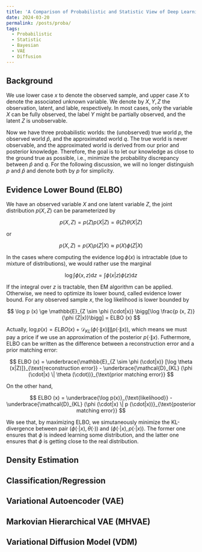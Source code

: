 ```yaml
---
title: 'A Comparison of Probabilistic and Statistic View of Deep Learning Models'
date: 2024-03-20
permalink: /posts/proba/
tags:
  - Probabilistic
  - Statistic
  - Bayesian
  - VAE
  - Diffusion
---
```


Background
---
We use lower case $x$ to denote the observed sample, and upper case $X$ to denote the associated unknown variable. We denote by $X, Y, Z$ the observation, latent, and lable, respectively. In most cases, only the variable $X$ can be fully observed, the label $Y$ might be partially observed, and the latent $Z$ is unobservable. 

Now we have three probabilistic worlds: the (unobserved) true world $p$, the observed world $\hat{p}$, and the approximated world $q$. The true world is never observable, and the approximated world is derived from our prior and posterior knowledge. Therefore, the goal is to let our knowledge as close to the ground true as possible, i.e., minimize the probability discrepancy between $\hat{p}$ and $q$. For the following discussion, we will no longer distinguish $p$ and $\hat{p}$ and denote both by $p$ for simplicity.

Evidence Lower Bound (ELBO)
---
We have an observed variable $X$ and one latent variable $Z$, the joint distribution $p(X, Z)$ can be parameterized by 

$$
p(X, Z) = p (Z) p (X|Z) = \theta (Z) \theta (X|Z)
$$

or 

$$
p(X, Z) = p (X) p (Z|X)\approx p (X) \phi (Z|X)
$$

In the cases where computing the evidence $\log \phi (x)$ is intractable (due to mixture of distributions), we would rather use the marginal 

$$
\log \int \phi (x, z) \text{d} z = \int \phi (x|z) \phi (z) \text{d} z
$$

If the integral over $z$ is tractable, then EM algorithm can be applied. Otherwise, we need to optimize its lower bound, called evidence lower bound. For any observed sample $x$, the log likelihood is lower bounded by

$$
\log p (x) \ge \mathbb{E}_{Z \sim \phi (\cdot|x)} \bigg[\log \frac{p (x, Z)}{\phi (Z|x)}\bigg] = ELBO (x)
$$

Actually, $\log p (x) = ELBO (x) + \mathcal{D}_{KL} (\phi (\cdot\|x) \|\| p(\cdot\|x))$, which means we must pay a price if we use an approximation of the posterior $p(\cdot\|x)$. Futhermore, ELBO can be written as the difference between a reconstruction error and a prior matching error:

$$
ELBO (x) = \underbrace{\mathbb{E}_{Z \sim \phi (\cdot|x)} [\log \theta (x|Z)]}_{\text{reconstruction error}} - \underbrace{\mathcal{D}_{KL} (\phi (\cdot|x) \| \theta (\cdot))}_{\text{prior matching error}}
$$

On the other hand,

$$
ELBO (x) = \underbrace{\log p(x)}_{\text{likelihood}} - \underbrace{\mathcal{D}_{KL} (\phi (\cdot|x) \| p (\cdot|x))}_{\text{posterior matching error}}
$$

We see that, by maximizing ELBO, we simutaneously minimize the KL-divergence between pair $(\phi(\cdot|x), \theta(\cdot))$ and $(\phi (\cdot|x), p(\cdot|x))$. The former one ensures that $\phi$ is indeed learning some distribution, and the latter one ensures that $\phi$ is getting close to the real distribution.

Density Estimation
---

Classification/Regression
---

Variational Autoencoder (VAE)
---

Markovian Hierarchical VAE (MHVAE)
---

Variational Diffusion Model (VDM)
---
